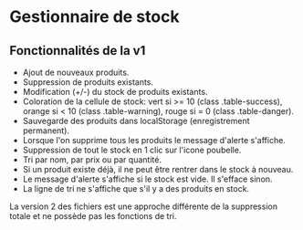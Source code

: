 <html>

<h1>Gestionnaire de stock</h1>

<h2>Fonctionnalités de la v1 </h2>
  <ul>
    <li>Ajout de nouveaux produits.</li>
    <li>Suppression de produits existants.</li>
    <li>Modification (+/-) du stock de produits existants.</li>
    <li>Coloration de la cellule de stock: vert si >= 10 (class .table-success), orange si < 10 (class .table-warning), rouge si = 0 (class .table-danger).</li>
    <li>Sauvegarde des produits dans localStorage (enregistrement permanent).</li>
    <li>Lorsque l'on supprime tous les produits le message d'alerte s'affiche.</li>
    <li>Suppression de tout le stock en 1 clic sur l'icone poubelle.</li>
    <li>Tri par nom, par prix ou par quantité.</li>
    <li>Si un produit existe déjà, il ne peut être rentrer dans le stock à nouveau.</li>
    <li>Le message d'alerte s'affiche si le stock est vide. Il s'efface sinon.</li>
    <li>La ligne de tri ne s'affiche que s'il y a des produits en stock.</li>
  </ul>

  <p>
  La version 2 des fichiers est une approche différente de la suppression totale et ne possède pas les fonctions de tri.
  </p>

</html>